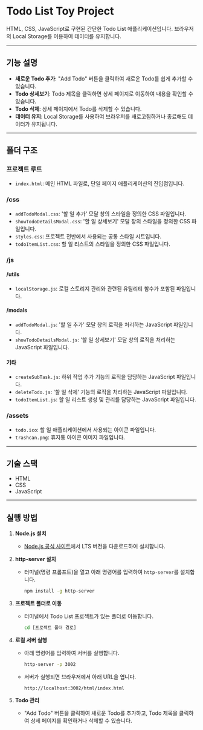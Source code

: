 # Todo List Toy Project

HTML, CSS, JavaScript로 구현된 간단한 Todo List 애플리케이션입니다. 브라우저의 Local Storage를 이용하여 데이터를 유지합니다.

---

## 기능 설명

- **새로운 Todo 추가**: "Add Todo" 버튼을 클릭하여 새로운 Todo를 쉽게 추가할 수 있습니다.
- **Todo 상세보기**: Todo 제목을 클릭하면 상세 페이지로 이동하여 내용을 확인할 수 있습니다.
- **Todo 삭제**: 상세 페이지에서 Todo를 삭제할 수 있습니다.
- **데이터 유지**: Local Storage를 사용하여 브라우저를 새로고침하거나 종료해도 데이터가 유지됩니다.

---

## 폴더 구조

### 프로젝트 루트

- `index.html`: 메인 HTML 파일로, 단일 페이지 애플리케이션의 진입점입니다.

### /css

- `addTodoModal.css`: '할 일 추가' 모달 창의 스타일을 정의한 CSS 파일입니다.
- `showTodoDetailsModal.css`: '할 일 상세보기' 모달 창의 스타일을 정의한 CSS 파일입니다.
- `styles.css`: 프로젝트 전반에서 사용되는 공통 스타일 시트입니다.
- `todoItemList.css`: 할 일 리스트의 스타일을 정의한 CSS 파일입니다.

### /js

#### /utils

- `localStorage.js`: 로컬 스토리지 관리와 관련된 유틸리티 함수가 포함된 파일입니다.

#### /modals

- `addTodoModal.js`: '할 일 추가' 모달 창의 로직을 처리하는 JavaScript 파일입니다.
- `showTodoDetailsModal.js`: '할 일 상세보기' 모달 창의 로직을 처리하는 JavaScript 파일입니다.

#### 기타

- `createSubTask.js`: 하위 작업 추가 기능의 로직을 담당하는 JavaScript 파일입니다.
- `deleteTodo.js`: '할 일 삭제' 기능의 로직을 처리하는 JavaScript 파일입니다.
- `todoItemList.js`: 할 일 리스트 생성 및 관리를 담당하는 JavaScript 파일입니다.

### /assets

- `todo.ico`: 할 일 애플리케이션에서 사용되는 아이콘 파일입니다.
- `trashcan.png`: 휴지통 아이콘 이미지 파일입니다.

---

## 기술 스택

- HTML
- CSS
- JavaScript

---

## 실행 방법

1. **Node.js 설치**

   - [Node.js 공식 사이트](https://nodejs.org/)에서 LTS 버전을 다운로드하여 설치합니다.

2. **http-server 설치**

   - 터미널(명령 프롬프트)을 열고 아래 명령어를 입력하여 `http-server`를 설치합니다.
     ```bash
     npm install -g http-server
     ```

3. **프로젝트 폴더로 이동**

   - 터미널에서 Todo List 프로젝트가 있는 폴더로 이동합니다.
     ```bash
     cd [프로젝트 폴더 경로]
     ```

4. **로컬 서버 실행**

   - 아래 명령어를 입력하여 서버를 실행합니다.
     ```bash
     http-server -p 3002
     ```
   - 서버가 실행되면 브라우저에서 아래 URL을 엽니다.
     ```
     http://localhost:3002/html/index.html
     ```

5. **Todo 관리**
   - "Add Todo" 버튼을 클릭하여 새로운 Todo를 추가하고, Todo 제목을 클릭하여 상세 페이지를 확인하거나 삭제할 수 있습니다.
